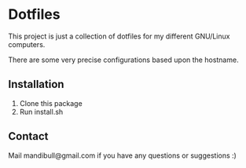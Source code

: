 <h1>Dotfiles</h1>

This project is just a collection of dotfiles for my different GNU/Linux computers.

There are some very precise configurations based upon the hostname.

<h2>Installation</h2>
<ol>
<li>Clone this package</li>
<li>Run install.sh</li>
</ol>

<h2>Contact</h2>
Mail mandibull@gmail.com if you have any questions or suggestions :)
